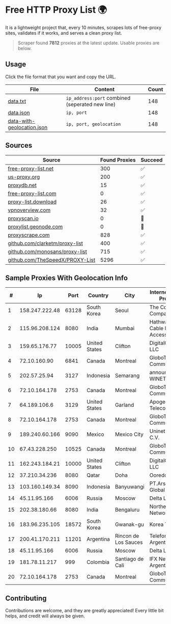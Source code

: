 
# Free HTTP Proxy List 🌍

It is a lightweight project that, every 10 minutes, scrapes lots of free-proxy sites, validates if it works, and serves a clean proxy list.


> Scraper found **7812** proxies at the latest update. Usable proxies are below.

## Usage

Click the file format that you want and copy the URL.


|File|Content|Count|
|----|-------|-----|
|[data.txt](https://raw.githubusercontent.com/themiralay/Proxy-List-World/master/data.txt)|`ip_address:port` combined (seperated new line)|148|
|[data.json](https://raw.githubusercontent.com/themiralay/Proxy-List-World/master/data.json)|`ip, port`|148|
|[data-with-geolocation.json](https://raw.githubusercontent.com/themiralay/Proxy-List-World/master/data-with-geolocation.json)|`ip, port, geolocation`|148|

## Sources

|Source|Found Proxies|Succeed|
|------|-------------|-------|
|[free-proxy-list.net](https://free-proxy-list.net)|300|✅|
|[us-proxy.org](https://www.us-proxy.org)|200|✅|
|[proxydb.net](http://proxydb.net)|15|✅|
|[free-proxy-list.com](https://free-proxy-list.com/?page=&port=&type%5B%5D=http&type%5B%5D=https&up_time=0&search=Search)|0|✅|
|[proxy-list.download](https://www.proxy-list.download/HTTP)|26|✅|
|[vpnoverview.com](https://vpnoverview.com/privacy/anonymous-browsing/free-proxy-servers)|32|✅|
|[proxyscan.io](https://www.proxyscan.io)|0|🚫|
|[proxylist.geonode.com](https://proxylist.geonode.com/api/proxy-list?limit=300&page=1&sort_by=lastChecked&sort_type=desc&protocols=http,https)|0|🚫|
|[proxyscrape.com](https://api.proxyscrape.com/v2/?request=displayproxies&protocol=http&timeout=10000&country=all&ssl=all&anonymity=all)|828|✅|
|[github.com/clarketm/proxy-list](https://raw.githubusercontent.com/clarketm/proxy-list/master/proxy-list-raw.txt)|400|✅|
|[github.com/monosans/proxy-list](https://raw.githubusercontent.com/monosans/proxy-list/main/proxies/http.txt)|715|✅|
|[github.com/TheSpeedX/PROXY-List](https://raw.githubusercontent.com/TheSpeedX/PROXY-List/master/http.txt)|5296|✅|


## Sample Proxies With Geolocation Info

|#|Ip|Port|Country|City|Internet Service Provider|
|-|--|----|-------|----|-------------------------|
|1|158.247.222.48|63128|South Korea|Seoul|The Constant Company, LLC|
|2|115.96.208.124|8080|India|Mumbai|Hathway IP over Cable Internet Access|
|3|159.65.176.77|10005|United States|Clifton|DigitalOcean, LLC|
|4|72.10.160.90|6841|Canada|Montreal|GloboTech Communications|
|5|202.57.25.94|3127|Indonesia|Semarang|announced of WINET|
|6|72.10.164.178|2753|Canada|Montreal|GloboTech Communications|
|7|64.189.106.6|3129|United States|Garland|Apogee Telecom Inc.|
|8|72.10.164.178|2753|Canada|Montreal|GloboTech Communications|
|9|189.240.60.166|9090|Mexico|Mexico City|Uninet S.A. de C.V.|
|10|67.43.228.250|10525|Canada|Montreal|GloboTech Communications|
|11|162.243.184.21|10000|United States|Clifton|DigitalOcean, LLC|
|12|37.210.34.236|8080|Qatar|Doha|Ooredoo Q.S.C.|
|13|103.160.149.34|8090|Indonesia|Banyuwangi|PT.ArseNET Global Solusi|
|14|45.11.95.166|6006|Russia|Moscow|Delta Ltd|
|15|202.38.180.66|8080|India|Bengaluru|Northeast Dataa Network Pvt Ltd|
|16|183.96.235.105|18572|South Korea|Gwanak-gu|Korea Telecom|
|17|200.41.170.211|11201|Argentina|Rincon de Los Sauces|Telefonica de Argentina|
|18|45.11.95.166|6006|Russia|Moscow|Delta Ltd|
|19|181.78.11.217|999|Colombia|Santiago de Cali|IFX Networks Argentina S.R.L|
|20|72.10.164.178|2753|Canada|Montreal|GloboTech Communications|



## Contributing

Contributions are welcome, and they are greatly appreciated! Every
little bit helps, and credit will always be given.

